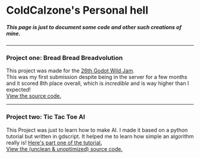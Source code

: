 # ColdCalzone's Personal hell  
##### This page is just to document some code and other such creations of mine.  
___  

### Project one: Bread Bread Breadvolution  
This project was made for the [26th Godot Wild Jam](https://itch.io/jam/godot-wild-jam-26).  
This was my first submission despite being in the server for a few months and it scored 8th place overall, which is *incredible* and is way higher than I expected!  
[View the source code.](https://github.com/ColdCalzone/bread-bread-breadvolution)  
___  

### Project two: Tic Tac Toe AI  
This Project was just to learn how to make AI. I made it based on a python tutorial but written in gdscript. It helped me to learn how simple an algorithm really is! [Here's part one of the tutorial.](https://www.youtube.com/watch?v=5s_lGC2sxwQ)  
[View the (unclean & unoptimized) source code.](https://github.com/ColdCalzone/TicTacToe)
